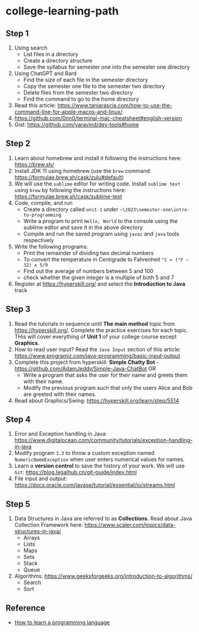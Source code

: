 # college-learning-path

## Step 1

1. Using search
    - List files in a directory
    - Create a directory structure
    - Save the syllabus for semester one into the semester one directory
2. Using ChatGPT and Bard
    - Find the size of each file in the semester directory
    - Copy the semester one file to the semester two directory
    - Delete files from the semester two directory
    - Find the command to go to the home directory
3. Read this article: https://www.taniarascia.com/how-to-use-the-command-line-for-apple-macos-and-linux/
4. https://github.com/0nn0/terminal-mac-cheatsheet#english-version
5. Gist: https://github.com/yaravind/dev-tools#home

## Step 2

1. Learn about homebrew and install it following the instructions here: https://brew.sh/
2. Install JDK 11 using homebrew (use the `brew` command: https://formulae.brew.sh/cask/zulu#default)
3. We will use the `sublime` editor for writing code. Install `sublime text` using `brew` by following the instructions here: https://formulae.brew.sh/cask/sublime-text
4. Code, compile, and run
    - Create a directory called `unit-1` under `~\2023\semester-one\intro-to-programming`
    - Write a program to print `Hello, World` to the console using the sublime editor and save it in the above directory
    - Compile and run the saved program using `javac` and `java` tools respectively
5. Write the following programs:
    - Print the remainder of dividing two decimal numbers
    - To convert the temperature in Centigrade to Fahrenheit `°C = (°F − 32) x 5/9`
    - Find out the average of numbers between 5 and 100
    - check whether the given integer is a multiple of both 5 and 7
6. Register at https://hyperskill.org/ and select the **Introduction to Java** track

## Step 3

1. Read the tutorials in sequence until **The main method** topic from https://hyperskill.org/. Complete the practice exercises for each topic. THis will cover everything of **Unit 1** of your college course except **Graphics**.
2. How to read user input? Read the `Java Input` section of this article: https://www.programiz.com/java-programming/basic-input-output
3. Complete this project from hyperskill: **Simple Chatty Bot** - https://github.com/AdamJeddy/Simple-Java-ChatBot OR
   - Write a program that asks the user for their name and greets them with their name.
   - Modify the previous program such that only the users Alice and Bob are greeted with their names.
4. Read about Graphics/Swing: https://hyperskill.org/learn/step/5514

## Step 4

1. Error and Exception handling in Java: https://www.digitalocean.com/community/tutorials/exception-handling-in-java
2. Modify program `3.3` to throw a custom exception named `NumericNameException` when user enters numerical values for names.
3. Learn a **version control** to save the history of your work. We will use `Git`: https://blog.legalhub.cn/git-guide/index.html
4. File input and output: https://docs.oracle.com/javase/tutorial/essential/io/streams.html

## Step 5

1. Data Structures in Java are referred to as **Collections**. Read about Java Collection Framework here: https://www.scaler.com/topics/data-structures-in-java/
    - Arrays
    - Lists
    - Maps
    - Sets
    - Stack
    - Queue
3. Algorithms: https://www.geeksforgeeks.org/introduction-to-algorithms/
    - Search
    - Sort

## Reference

- [How to learn a programming language](https://medium.com/@yaravind/how-to-learn-a-programming-language-f62daab0a6cd)
